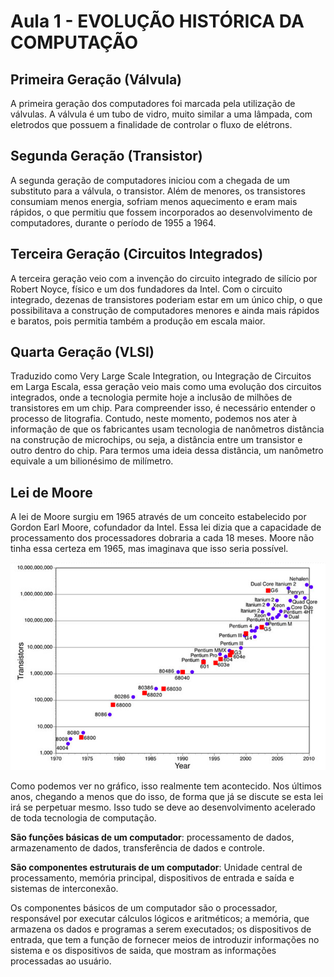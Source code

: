 # Aula 1 - EVOLUÇÃO HISTÓRICA DA COMPUTAÇÃO


## Primeira Geração (Válvula)

A primeira geração dos computadores foi marcada pela utilização de válvulas. A válvula é um tubo de vidro, muito similar a uma lâmpada, com eletrodos que possuem a finalidade de controlar o fluxo de elétrons.

## Segunda Geração (Transistor)

A segunda geração de computadores iniciou com a chegada de um substituto para a válvula, o transistor. Além de menores, os transistores consumiam menos energia, sofriam menos aquecimento e eram mais rápidos, o que permitiu que fossem incorporados ao desenvolvimento de computadores, durante o período de 1955 a 1964.

## Terceira Geração (Circuitos Integrados)

A terceira geração veio com a invenção do circuito integrado de silício por Robert Noyce, físico e um dos fundadores da Intel. Com o circuito integrado, dezenas de transistores poderiam estar em um único chip, o que possibilitava a construção de computadores menores e ainda mais rápidos e baratos, pois permitia também a produção em escala maior.

## Quarta Geração (VLSI)

Traduzido como Very Large Scale Integration, ou Integração de Circuitos em Larga Escala, essa geração veio mais como uma evolução dos circuitos integrados, onde a tecnologia permite hoje a inclusão de milhões de transistores em um chip.
Para compreender isso, é necessário entender o processo de litografia. Contudo, neste momento, podemos nos ater à informação de que os fabricantes usam tecnologia de nanômetros distância na construção de microchips, ou seja, a distância entre um transistor e outro dentro do chip.
Para termos uma ideia dessa distância, um nanômetro equivale a um bilionésimo de milímetro.

## Lei de Moore

A lei de Moore surgiu em 1965 através de um conceito estabelecido por Gordon Earl Moore, cofundador da Intel. Essa lei dizia que a capacidade de processamento dos processadores dobraria a cada 18 meses. Moore não tinha essa certeza em 1965, mas imaginava que isso seria possível.

![Lei de Moore](media/lei_de_moore.png)

Como podemos ver no gráfico, isso realmente tem acontecido. Nos últimos anos, chegando a menos que do isso, de forma que já se discute se esta lei irá se perpetuar mesmo.
Isso tudo se deve ao desenvolvimento acelerado de toda tecnologia de computação.

**São funções básicas de um computador**: processamento de dados, armazenamento de dados, transferência de dados e controle.

**São componentes estruturais de um computador**: Unidade central de processamento, memória principal, dispositivos de entrada e saída e sistemas de interconexão.

Os componentes básicos de um computador são o processador, responsável por executar cálculos lógicos e aritméticos; a memória, que armazena os dados e programas a serem executados; os dispositivos de entrada, que tem a função de fornecer meios de introduzir informações no sistema e os dispositivos de saida, que mostram as informações processadas ao usuário.
